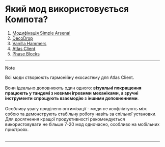 # Який мод використовується Компота?
1. [Модифікація Simple Arsenal](#модифікація-simple-arsenal)
2. [DecoDrop](#decodrop)
3. [Vanilla Hammers](#vanilla-hammers)
4. [Atlas Client](#atlas-client)
5. [Phase Blocks](#phase-blocks) <br>
***
> [!Note]
> Всі моди створюють гармонійну екосистему для Atlas Client.
> <br><br>
> Вони ідеально доповнюють один одного: **візуальні покращення працюють у тандемі з новими ігровими механіками, а зручні інструменти спрощують взаємодію з іншими доповненнями**.
> <br><br>
> Особливу увагу приділено оптимізації - моди не конфліктують між собою та демонструють стабільну роботу навіть за спільної установки. Для досягнення кращої продуктивності рекомендується використовувати не більше 7-20 мод одночасно, особливо на мобільних пристроях.
> <br><br>
***

